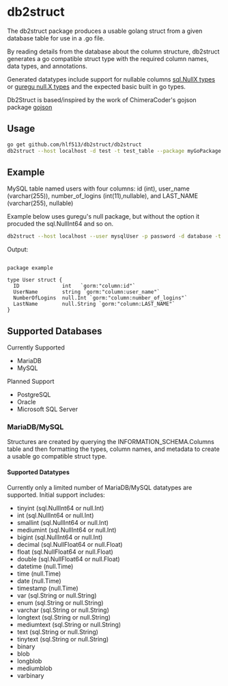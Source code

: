 # db2struct

The db2struct package produces a usable golang struct from a given database table for use in a .go file.

By reading details from the database about the column structure, db2struct generates a go compatible struct type
with the required column names, data types, and annotations.

Generated datatypes include support for nullable columns [sql.NullX types](https://golang.org/pkg/database/sql/#NullBool) or [guregu null.X types](https://github.com/guregu/null)
and the expected basic built in go types.

Db2Struct is based/inspired by the work of ChimeraCoder's gojson package
[gojson](https://github.com/ChimeraCoder/gojson)



## Usage

```BASH
go get github.com/hlf513/db2struct/db2struct
db2struct --host localhost -d test -t test_table --package myGoPackage --struct testTable -p --user testUser
```

## Example

MySQL table named users with four columns: id (int), user_name (varchar(255)), number_of_logins (int(11),nullable), and LAST_NAME (varchar(255), nullable)  

Example below uses guregu's null package, but without the option it procuded the sql.NullInt64 and so on.
```BASH
db2struct --host localhost --user mysqlUser -p password -d database -t table --package example --struct user -k primaryKey --guregu --gorm --json
```

Output:
```GOLANG

package example

type User struct {
  ID              int   `gorm:"column:id"`
  UserName        string `gorm:"column:user_name"`
  NumberOfLogins  null.Int `gorm:"column:number_of_logins"`
  LastName        null.String `gorm:"column:LAST_NAME"`
}
```

## Supported Databases

Currently Supported
- MariaDB
- MySQL

Planned Support
- PostgreSQL
- Oracle
- Microsoft SQL Server

### MariaDB/MySQL

Structures are created by querying the INFORMATION_SCHEMA.Columns table and then formatting the types, column names,
and metadata to create a usable go compatible struct type.

#### Supported Datatypes

Currently only a limited number of MariaDB/MySQL datatypes are supported. Initial support includes:
-  tinyint (sql.NullInt64 or null.Int)
-  int      (sql.NullInt64 or null.Int)
-  smallint      (sql.NullInt64 or null.Int)
-  mediumint      (sql.NullInt64 or null.Int)
-  bigint (sql.NullInt64 or null.Int)
-  decimal (sql.NullFloat64 or null.Float)
-  float (sql.NullFloat64 or null.Float)
-  double (sql.NullFloat64 or null.Float)
-  datetime (null.Time)
-  time  (null.Time)
-  date (null.Time)
-  timestamp (null.Time)
-  var (sql.String or null.String)
-  enum (sql.String or null.String)
-  varchar (sql.String or null.String)
-  longtext (sql.String or null.String)
-  mediumtext (sql.String or null.String)
-  text (sql.String or null.String)
-  tinytext (sql.String or null.String)
-  binary
-  blob
-  longblob
-  mediumblob
-  varbinary
